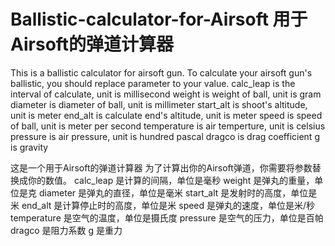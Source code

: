 # Ballistic-calculator-for-Airsoft 用于Airsoft的弹道计算器

This is a ballistic calculator for airsoft gun.
To calculate your airsoft gun's ballistic, you should replace parameter to your value.
calc_leap is the interval of calculate, unit is millisecond
weight is weight of ball, unit is gram
diameter is diameter of ball, unit is millimeter
start_alt is shoot's altitude, unit is meter
end_alt is calculate end's altitude, unit is meter
speed is speed of ball, unit is meter per second
temperature is air temperture, unit is celsius
pressure is air pressure, unit is hundred pascal
dragco is drag coefficient
g is gravity

这是一个用于Airsoft的弹道计算器
为了计算出你的Airsoft弹道，你需要将参数替换成你的数值。
calc_leap 是计算的间隔，单位是毫秒
weight 是弹丸的重量，单位是克
diameter 是弹丸的直径，单位是毫米
start_alt 是发射时的高度，单位是米
end_alt 是计算停止时的高度，单位是米
speed 是弹丸的速度，单位是米/秒
temperature 是空气的温度，单位是摄氏度
pressure 是空气的压力，单位是百帕
dragco 是阻力系数
g 是重力
